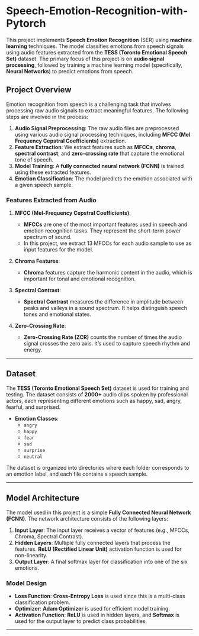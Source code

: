 # Speech-Emotion-Recognition-with-Pytorch

This project implements **Speech Emotion Recognition** (SER) using **machine learning** techniques. The model classifies emotions from speech signals using audio features extracted from the **TESS (Toronto Emotional Speech Set)** dataset. The primary focus of this project is on **audio signal processing**, followed by training a machine learning model (specifically, **Neural Networks**) to predict emotions from speech.

## Project Overview

Emotion recognition from speech is a challenging task that involves processing raw audio signals to extract meaningful features. The following steps are involved in the process:

1. **Audio Signal Preprocessing**: The raw audio files are preprocessed using various audio signal processing techniques, including **MFCC (Mel Frequency Cepstral Coefficients)** extraction.
2. **Feature Extraction**: We extract features such as **MFCCs**, **chroma**, **spectral contrast**, and **zero-crossing rate** that capture the emotional tone of speech.
3. **Model Training**: A **fully connected neural network (FCNN)** is trained using these extracted features.
4. **Emotion Classification**: The model predicts the emotion associated with a given speech sample.

### Features Extracted from Audio

1. **MFCC (Mel-Frequency Cepstral Coefficients)**:
   - **MFCCs** are one of the most important features used in speech and emotion recognition tasks. They represent the short-term power spectrum of sound.
   - In this project, we extract 13 MFCCs for each audio sample to use as input features for the model.

2. **Chroma Features**:
   - **Chroma** features capture the harmonic content in the audio, which is important for tonal and emotional recognition.
   
3. **Spectral Contrast**:
   - **Spectral Contrast** measures the difference in amplitude between peaks and valleys in a sound spectrum. It helps distinguish speech tones and emotional states.

4. **Zero-Crossing Rate**:
   - **Zero-Crossing Rate (ZCR)** counts the number of times the audio signal crosses the zero axis. It’s used to capture speech rhythm and energy.

---

## Dataset

The **TESS (Toronto Emotional Speech Set)** dataset is used for training and testing. The dataset consists of **2000+** audio clips spoken by professional actors, each representing different emotions such as happy, sad, angry, fearful, and surprised.

- **Emotion Classes**:
  - `angry`
  - `happy`
  - `fear`
  - `sad`
  - `surprise`
  - `neutral`

The dataset is organized into directories where each folder corresponds to an emotion label, and each file contains a speech sample.

---

## Model Architecture

The model used in this project is a simple **Fully Connected Neural Network (FCNN)**. The network architecture consists of the following layers:

1. **Input Layer**: The input layer receives a vector of features (e.g., MFCCs, Chroma, Spectral Contrast).
2. **Hidden Layers**: Multiple fully connected layers that process the features. **ReLU (Rectified Linear Unit)** activation function is used for non-linearity.
3. **Output Layer**: A final softmax layer for classification into one of the six emotions.

### Model Design

- **Loss Function**: **Cross-Entropy Loss** is used since this is a multi-class classification problem.
- **Optimizer**: **Adam Optimizer** is used for efficient model training.
- **Activation Function**: **ReLU** is used in hidden layers, and **Softmax** is used for the output layer to predict class probabilities.

---

